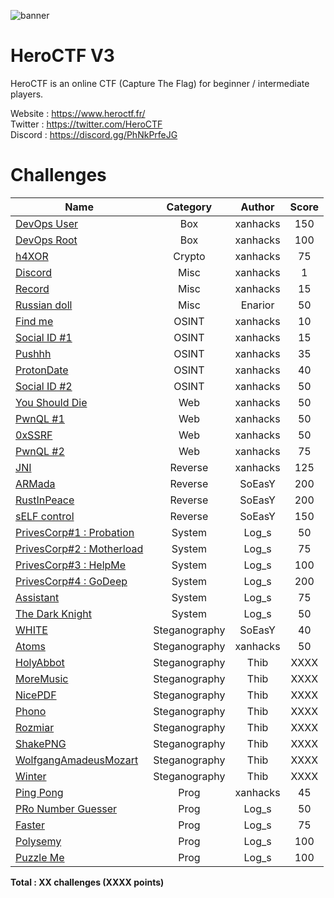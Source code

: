 ![banner](https://pbs.twimg.com/profile_banners/815907006708060160/1586530306/1500x500)

# HeroCTF V3

HeroCTF is an online CTF (Capture The Flag) for beginner / intermediate players.

Website : https://www.heroctf.fr/ <br>
Twitter : https://twitter.com/HeroCTF <br>
Discord : https://discord.gg/PhNkPrfeJG

# Challenges

| Name                                                             | Category      | Author     | Score  |
|------------------------------------------------------------------|:-------------:|:----------:|:------:|
| [DevOps User](Box/DevOps_User)                                   | Box           | xanhacks   | 150    |
| [DevOps Root](Box/DevOps_Root)                                   | Box           | xanhacks   | 100    |
| [h4XOR](Crypto/h4XOR)                                            | Crypto        | xanhacks   | 75     |
| [Discord](Misc/Discord)                                          | Misc          | xanhacks   | 1      |
| [Record](Misc/Record)                                            | Misc          | xanhacks   | 15     |
| [Russian doll](Misc/Russian_doll)                                | Misc          | Enarior    | 50     |
| [Find me](OSINT/FindMe)                                          | OSINT         | xanhacks   | 10     |
| [Social ID #1](OSINT/Social_ID_1)                                | OSINT         | xanhacks   | 15     |
| [Pushhh](OSINT/Pushhh)                                           | OSINT         | xanhacks   | 35     |
| [ProtonDate](OSINT/ProtonDate)                                   | OSINT         | xanhacks   | 40     |
| [Social ID #2](OSINT/Social_ID_2)                                | OSINT         | xanhacks   | 50     |
| [You Should Die](Web/YouShouldDie)                               | Web           | xanhacks   | 50     |
| [PwnQL #1](Web/PwnQL_1)                                          | Web           | xanhacks   | 50     |
| [0xSSRF](Web/0xSSRF)                                             | Web           | xanhacks   | 50     |
| [PwnQL #2](Web/PwnQL_2)                                          | Web           | xanhacks   | 75     |
| [JNI](Reverse/JNI)                                               | Reverse       | xanhacks   | 125    |
| [ARMada](Reverse/ARMada)                                         | Reverse       | SoEasY     | 200    |
| [RustInPeace](Reverse/RustInPeace)                               | Reverse       | SoEasY     | 200    |
| [sELF control](Reverse/sELF%20control)                           | Reverse       | SoEasY     | 150    |
| [PrivesCorp#1 : Probation](System/PrivesCorp_1_Probation)        | System        | Log_s      | 50     |
| [PrivesCorp#2 : Motherload](System/PrivesCorp_2_Motherload)      | System        | Log_s      | 75     |
| [PrivesCorp#3 : HelpMe](System/PrivesCorp_3_HelpMe)              | System        | Log_s      | 100    |
| [PrivesCorp#4 : GoDeep](System/PrivesCorp_4_GoDeep)              | System        | Log_s      | 200    |
| [Assistant](System/Assistant)                                    | System        | Log_s      | 75     |
| [The Dark Knight](System/TheDarkKnight)                          | System        | Log_s      | 50     |
| [WHITE](Steganography/WHITE)                                     | Steganography | SoEasY     | 40     |
| [Atoms](Steganography/Atoms)                                     | Steganography | xanhacks   | 50     |
| [HolyAbbot](Steganography/HolyAbbot)                             | Steganography | Thib       | XXXX   |
| [MoreMusic](Steganography/MoreMusic)                             | Steganography | Thib       | XXXX   |
| [NicePDF](Steganography/NicePDF)                                 | Steganography | Thib       | XXXX   |
| [Phono](Steganography/Phono)                                     | Steganography | Thib       | XXXX   |
| [Rozmiar](Steganography/Rozmiar)                                 | Steganography | Thib       | XXXX   |
| [ShakePNG](Steganography/Shakepng)                               | Steganography | Thib       | XXXX   |
| [WolfgangAmadeusMozart](Steganography/WolfgangAmadeusMozart)     | Steganography | Thib       | XXXX   |
| [Winter](Steganography/Winter)                                   | Steganography | Thib       | XXXX   |
| [Ping Pong](Prog/PingPong)                                       | Prog          | xanhacks   | 45     |
| [PRo Number Guesser](Prog/PRoNumberGuesser)                      | Prog          | Log_s      | 50     |
| [Faster](Prog/faster)                                            | Prog          | Log_s      | 75     |
| [Polysemy](Prog/polysemy)                                        | Prog          | Log_s      | 100    |
| [Puzzle Me](Prog/PuzzleMe)                                       | Prog          | Log_s      | 100    |




**Total : XX challenges (XXXX points)**
